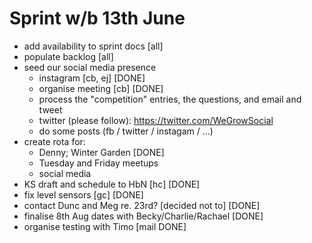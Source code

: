 Sprint w/b 13th June
===

- add availability to sprint docs [all]
- populate backlog [all]
- seed our social media presence
  - instagram [cb, ej] [DONE]
  - organise meeting [cb] [DONE]
  - process the "competition" entries, the questions, and email and tweet
  - twitter (please follow): https://twitter.com/WeGrowSocial
  - do some posts (fb / twitter / instagam / ...)
- create rota for:
  - Denny; Winter Garden [DONE]
  - Tuesday and Friday meetups
  - social media
- KS draft and schedule to HbN [hc] [DONE]
- fix level sensors [gc] [DONE]
- contact Dunc and Meg re. 23rd? [decided not to] [DONE]
- finalise 8th Aug dates with Becky/Charlie/Rachael [DONE]
- organise testing with Timo [mail DONE]
